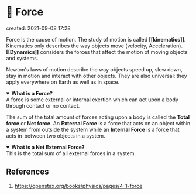 # 💨 Force
created: 2021-09-08 17:28

Force is the cause of motion. The study of motion is called **[[kinematics]]**. Kinematics only describes the way objects move (velocity, Acceleration). **[[Dynamics]]** considers the forces that affect the motion of moving objects and systems.

Newton's laws of motion describe the way objects speed up, slow down, stay in motion and interact with other objects. They are also universal: they apply everywhere on Earth as well as in space.

<details open>
	<summary><b>What is a Force?</b></summary>
	A force is some external or internal exertion which can act upon a body through contact or no contact.
</details>

The sum of the total amount of forces acting upon a body is called the **Total force** or **Net force**. An **External Force** is a force that acts on an object within a system from outside the system while an **Internal Force** is a force that acts in-between two objects in a system. 

<details open>
	<summary><b>What is a Net External Force?</b></summary>
	This is the total sum of all external forces in a system.
</details>




## References
1. https://openstax.org/books/physics/pages/4-1-force